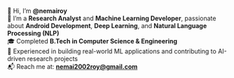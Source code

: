 👋 Hi, I’m **@nemairoy**  
🤖 I’m a **Research Analyst** and **Machine Learning Developer**, passionate about **Android Development**, **Deep Learning**, and **Natural Language Processing (NLP)**  
🎓 Completed **B.Tech in Computer Science & Engineering**  
🧪 Experienced in building real-world ML applications and contributing to AI-driven research projects  
📬 Reach me at: **nemai2002roy@gmail.com**
